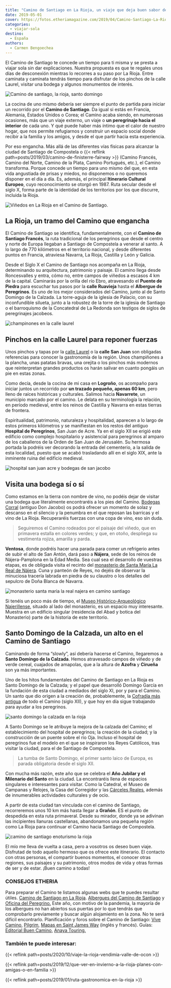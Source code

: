 ```yaml
---
title: "Camino de Santiago en La Rioja, un viaje que deja buen sabor de boca"
date: 2019-05-01
cover: https://fotos.etheriamagazine.com/2019/04/Camino-Santiago-La-Rioja-Santo-Domingo.jpg
categories: 
  - viajar-sola
destino: 
  - España
authors: 
  - Carmen Bengoechea
---
```


El Camino de Santiago te concede un tiempo para ti misma y se presta a viajar sola sin dar explicaciones. Nuestra propuesta es que te regales unos días de desconexión mientras lo recorres a su paso por La Rioja. Entre caminata y caminata tendrás tiempo para disfrutar de los pinchos de la calle Laurel, visitar una bodega y algunos monumentos de interés.

![Camino de santiago, la rioja, santo domingo](https://fotos.etheriamagazine.com/2019/04/Camino-Santiago-La-Rioja-Santo-Domingo.jpg "Camino de Santiago en el entorno de Santo Domingo.")

La cocina de uno mismo debería ser siempre el punto de partida para iniciar un recorrido 
por el **Camino de Santiago**. Da igual si estás en Francia, Alemania, Estados Unidos o 
Corea; el Camino acaba siendo, en numerosas ocasiones, más que un viaje externo, un 
viaje o **un peregrinaje hacia el interior** de cada uno. Y qué puede haber más íntimo 
que el calor de nuestro hogar, que nos permite refugiarnos y construir un espacio social 
donde recibir a la familia y los amigos, y desde el que partir hacia esta experiencia. 

Por eso engancha. Más allá de las diferentes vías físicas para alcanzar la ciudad de 
Santiago de Compostela o {{< reflink path=posts/2019/03/camino-de-finisterre-fairway >}} 
(Camino Francés, Camino del Norte, Camino de la Plata, Camino Portugués, etc.), el 
Camino transforma. Porque concede un tiempo para uno mismo del que, en esta vida 
angustiada de prisas y miedos, no disponemos o no queremos disponer en el día a día. Es, 
además, el principal **Itinerario Cultural Europeo**, cuyo reconocimiento se otorgó en 
1987. Ruta secular desde el siglo X, forma parte de la identidad de los territorios por 
los que discurre, incluida la Rioja. 

![Viñedos en La Rioja en el Camino de Santiago.](https://fotos.etheriamagazine.com/2019/05/rioja-camino-santiago-vinedos.jpg "Viñedos en La Rioja en el Camino de Santiago.")

## La Rioja, un tramo del Camino que engancha

El Camino de Santiago se identifica, fundamentalmente, con el **Camino de Santiago 
Francés**, la ruta tradicional de los peregrinos que desde el centro y norte de Europa 
llegaban a Santiago de Compostela a venerar al santo. A lo largo de 770 kilómetros en el 
territorio nacional, y desde diferentes puntos en Francia, atraviesa Navarra, La Rioja, 
Castilla y León y Galicia. 

Desde el Siglo X el Camino de Santiago nos acompaña en La Rioja, determinando su 
arquitectura, patrimonio y paisaje. El camino llega desde Roncesvalles y entra, cómo no, 
entre campos de viñedos a escasos 4 km de la capital. Caminarás por la orilla del río 
Ebro, atravesando el **Puente de Piedra** para escuchar tus pasos por la **calle 
Ruavieja** hasta el **Albergue de Peregrinos**. Es uno de los mejor considerados del 
Camino, junto al de Santo Domingo de la Calzada. La torre-aguja de la iglesia de 
Palacio, con su inconfundible silueta, junto a la robustez de la torre de la iglesia de 
Santiago o el barroquismo de la Concatedral de La Redonda son testigos de siglos de 
peregrinajes jacobeos. 

![champinones en la calle laurel](https://fotos.etheriamagazine.com/2019/04/champinones-calle-laurel-la-rioja.jpg "Los champiñones son una de las tapas populares en la calle Laurel.")

## Pinchos en la calle Laurel para reponer fuerzas

Unos pinchos y tapas por la [calle Laurel](http://www.callelaurel.org/) o la **calle San 
Juan** son obligadas referencias para conocer la gastronomía de la región. Unos 
champiñones a la plancha, unas patatas bravas, una orejita o los pinchos más modernos 
que reinterpretan grandes productos os harán salivar en cuanto pongáis un pie en estas 
zonas. 

Como decía, desde la cocina de mi casa en **Logroño**, os acompaño para iniciar juntos 
un recorrido por **un trazado pequeño, apenas 60 km**, pero lleno de raíces históricas y 
culturales. Salimos hacia **Navarrete**, un municipio marcado por el camino. Le delata 
en su terminología la relación, en período medieval, entre los reinos de Castilla y 
Navarra en estas tierras de frontera. 

Espiritualidad, patrimonio, naturaleza y hospitalidad, aparecen a lo largo de estos 
primeros kilómetros y se manifiestan en los restos del antiguo **Hospital de 
Peregrinos**, San Juan de Acre. Ya en el siglo XII se erigió este edificio como complejo 
hospitalario y asistencial para peregrinos al amparo de los caballeros de la Orden de 
San Juan de Jerusalén. Su hermosa portada la podréis ver decorando la entrada del 
cementerio, a la salida de esta localidad, puesto que se acabó trasladando allí en el 
siglo XIX, ante la inminente ruina del edificio medieval. 

![hospital san juan acre y bodegas de san jacobo](https://fotos.etheriamagazine.com/2019/04/Navarrete-Hospital-San-Juan-Acre-Bodegas-Jacobo.jpg "Ruinas del hospital San Juan Acre y Bodegas Corral, en Navarrete.")

## Visita una bodega sí o sí

Como estamos en la tierra con nombre de vino, no podéis dejar de visitar una bodega que 
literalmente encontraréis a los pies del Camino. [Bodegas 
Corral](http://www.donjacobo.es/es/) (antiguo Don Jacobo) os podrá ofrecer un momento de 
solaz y descanso en el silencio y la penumbra en el que reposan las barricas y el vino 
de La Rioja. Recuperaréis fuerzas con una copa de vino, eso sin duda. 

> Seguiremos el Camino rodeados por el paisaje del viñedo, que en primavera estalla en 
> colores verdes; y que, en otoño, despliega su vestimenta rojiza, amarilla y parda. 

**Ventosa**, donde podréis hacer una parada para comer un refrigerio antes de subir el 
alto de San Antón, dará paso a **Nájera**, sede de los reinos de Nájera-Pamplona en la 
Edad Media. Sea cual sea el desarrollo de vuestras etapas, es de obligada visita el 
recinto del [monasterio de Santa María La Real de 
Nájera](http://www.santamarialareal.net/es). Cuna y panteón de Reyes, no dejéis de 
observar la minuciosa tracería labrada en piedra de su claustro o los detalles del 
sepulcro de Doña Blanca de Navarra. 

![monasterio santa maria la real najera en camino santiago](https://fotos.etheriamagazine.com/2019/04/la-rioja-santa-maria-la-real-najera.jpg "Monasterio de Santa María La Real de Nájera.")

Si tenéis un poco más de tiempo, el [Museo Histórico-Arqueológico 
Najerillense](https://www.najeraturismo.es/patrimonio-historico/#museo-najerillense), 
situado al lado del monasterio, es un espacio muy interesante. Muestra en un edificio 
singular (residencia del Abad y botica del Monasterio) parte de la historia de este 
territorio. 

## Santo Domingo de la Calzada, un alto en el Camino de Santiago

Caminando de forma “slowly”, así debería hacerse el Camino, llegaremos a **Santo Domingo 
de la Calzada**. Hemos atravesado campos de viñedo y de verde cereal, cuajados de 
amapolas, que a la altura de **Azofra** y **Cirueña** son ya más importantes. 

Uno de los hitos fundamentales del Camino de Santiago en La Rioja es Santo Domingo de la 
Calzada; y el papel que desarrolló Domingo García en la fundación de esta ciudad a 
mediados del siglo XI, por y para el Camino. Un santo que dio origen a la creación de, 
probablemente, la [Cofradía más antigua](http://www.alberguecofradiadelsanto.com/) de 
todo el Camino (siglo XII), y que hoy en día sigue trabajando para ayudar a los 
peregrinos. 

![santo domingo la calzada en la rioja](https://fotos.etheriamagazine.com/2019/04/La-rioja-Santo-Domingo-Catedral.jpg "Santo Domingo de la Calzada es una parada obligada.")

A Santo Domingo se le atribuye la mejora de la calzada del Camino; el establecimiento 
del hospital de peregrinos; la creación de la ciudad; y la construcción de un puente 
sobre el río Oja. Incluso el hospital de peregrinos fue el modelo en el que se 
inspiraron los Reyes Católicos, tras visitar la ciudad, para el de Santiago de 
Compostela. 

> La tumba de Santo Domingo, el primer santo laico de Europa, es parada obligatoria desde 
> el siglo XII. 

Con mucha más razón, este año que se celebra el **Año Jubilar y el Milenario del Santo** 
en la ciudad. La encontraréis llena de espacios singulares e interesantes para visitar. 
Como la Catedral, el Museo de Campanas y Relojes, la Casa del Corregidor y las [Cárceles 
Reales](http://www.santodomingodelacalzada.org/contenidos/emblematico-edificio-corregimiento-carcel-real-recien-rehabilitado-454970239.html), 
además de innumerables actividades culturales y de ocio. 

A partir de esta ciudad tan vinculada con el camino de Santiago, recorreremos unos 10 km 
más hasta llegar a **Grañón**. ES el punto de despedida en esta ruta primaveral. Desde 
su mirador, donde ya se adivinan las incipientes llanuras castellanas, abandonamos una 
pequeña región como La Rioja para continuar el Camino hacia Santiago de Compostela. 

![camino de santiago enoturismo la rioja](https://fotos.etheriamagazine.com/2019/04/camino-santiago-vinos-rioja.jpg "Parte del Camino también transcurre entre viñedos.")

El mío me lleva de vuelta a casa, pero a vosotros os deseo buen viaje. Disfrutad de todo 
aquello hermoso que os ofrece este itinerario. El contacto con otras personas, el 
compartir buenos momentos, el conocer otras regiones, sus paisajes y su patrimonio, 
otros modos de vida y otras formas de ser y de estar. ¡Buen camino a todas! 

### CONSEJOS ETHERIA

Para preparar el Camino te listamos algunas webs que te puedes resultar útiles. [Camino 
de Santiago en La 
Rioja](https://lariojaturismo.com/comunidad/larioja/recurso/camino-de-santiago-gr65/226971e2-fb81-4873-8d63-abe3396b2488). 
[Albergues del Camino de Santiago](http://www.alberguescaminosantiago.com/) y [Oficina 
del Peregrino.](https://oficinadelperegrino.com/) Este año, con motivo de la pandemia, 
la mayoría de los albergues no han abiertos sus puertas por lo que tendrás que 
comprobarlo previamente y buscar algún alojamiento en la zona. No te será difícil 
encontrarlo. Planificación y foros sobre el Camino de Santiago: [Vive 
Camino](https://vivecamino.com/), [Pilgrim](https://www.pilgrim.es/), [Mapas en Saint 
James Way](http://www.saintjamesway.eu/) (inglés y francés). Guías: [Editorial Buen 
Camino](http://www.editorialbuencamino.com/), [Anaya 
Touring.](https://guiasdeviajeanaya.es/destino/67_el-camino-de-santiago/) 

### También te puede interesar:

{{< reflink path=posts/2020/10/viaje-la-rioja-vendimia-valle-de-ocon >}} 

{{< reflink 
path=posts/2019/12/que-ver-en-invierno-a-la-rioja-planes-con-amigas-o-en-familia >}} 

{{< reflink path=posts/2019/01/ruta-gastronomica-en-la-rioja >}}
